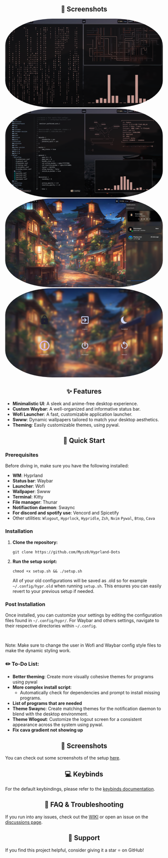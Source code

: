 <h2 align="center">📸 Screenshots</h2>
<p>
    <img src="https://raw.githubusercontent.com/Mysz0/screenshots/main/hyprdots/screenshot3.png" alt="Screenshot" style="border-radius: 30%">
    <img src="https://raw.githubusercontent.com/Mysz0/screenshots/main/hyprdots/screenshot4.png" alt="Screenshot" style="border-radius: 30%">
    <img src="https://raw.githubusercontent.com/Mysz0/screenshots/main/hyprdots/screenshot1.png" alt="Screenshot" style="border-radius: 30%">
    <img src="https://raw.githubusercontent.com/Mysz0/screenshots/main/hyprdots/screenshot2.png" alt="Screenshot" style="border-radius: 30%">
</p>

<h2 align="center">✨ Features</h2>

<ul>
    <li><strong>Minimalistic UI</strong>: A sleek and anime-free desktop experience.</li>
    <li><strong>Custom Waybar</strong>: A well-organized and informative status bar.</li>
    <li><strong>Wofi Launcher</strong>: A fast, customizable application launcher.</li>
    <li><strong>Swww</strong>: Dynamic wallpapers tailored to match your desktop aesthetics.</li>
    <li><strong>Theming</strong>: Easily customizable themes, using pywal.</li>
</ul>

<h2 align="center">🚀 Quick Start</h2>

<h3>Prerequisites</h3>
<p>
    Before diving in, make sure you have the following installed:
</p>
<ul>
    <li><strong>WM</strong>: Hyprland</li>
    <li><strong>Status bar</strong>: Waybar</li>
    <li><strong>Launcher</strong>: Wofi</li>
    <li><strong>Wallpaper</strong>: Swww</li>
    <li><strong>Terminal</strong>: Kitty</li>
    <li><strong>File manager</strong>: Thunar</li>
    <li><strong>Notifiaction daemon</strong>: Swaync</li>
    <li><strong>For discord and spotify use</strong>: Vencord and Spicetify
    <li>Other utilities: <code>Wlogout</code>, <code>Hyprlock</code>, <code>Hypridle</code>, <code>Zsh</code>, <code>Nvim</code> <code>Pywal</code>, <code>Btop</code>, <code>Cava</code></li>
</ul>

<h3>Installation</h3>
<ol>
    <li>
        <strong>Clone the repository:</strong>
        <pre><code>git clone https://github.com/Mysz0/Hyprland-Dots</code></pre>
    </li>
    <li>
        <strong>Run the setup script:</strong>
        <pre><code>chmod +x setup.sh && ./setup.sh</code></pre><p>All of your old configurations will be saved as .old so for example <code>~/.config/hypr.old</code> when running <code>setup.sh</code>. This ensures you can easily revert to your previous setup if needed.</p>
    </li>
</ol>

<h3>Post Installation</h3>
<p>Once installed, you can customize your settings by editing the configuration files found in <code>~/.config/hypr/</code>. For Waybar and others settings, navigate to their respective directories within <code>~/.config</code>.</p><br>
<p>Note: Make sure to change the user in Wofi and Waybar config style files to make the dynamic styling work.</p>

<h3>✏️ To-Do List:</h3>
<ul>
    <li><strong>Better theming</strong>: Create more visually cohesive themes for programs using pywal</li>
    <li><strong>More complex install script</strong>: 
        <ul>
            <li>Automatically check for dependencies and prompt to install missing programs.</li>
        </ul>
    </li>
    <li><strong>List of programs that are needed</strong>
    </li>
    <li><strong>Theme Swaync</strong>: Create matching themes for the notification daemon to blend with the desktop environment.</li>
    <li><strong>Theme Wlogout</strong>: Customize the logout screen for a consistent appearance across the system using pywal.</li>
    <li><strong>Fix cava gradient not showing up</strong></li>
</ul>

<h2 align="center">📸 Screenshots</h2>
<p>
  You can check out some screenshots of the setup <a href="https://github.com/Mysz0/Hyprland-Dots/wiki/Screenshots">here</a>.
</p>

<h2 align="center">💻 Keybinds</h2>
<p>For the default keybindings, please refer to the <a href="https://github.com/Mysz0/Hyprland-Dots/wiki/Keybinds">keybinds documentation</a>.</p>

<h2 align="center">📖 FAQ & Troubleshooting</h2>
<p>If you run into any issues, check out the <a href="https://github.com/Mysz0/Hyprland-Dots/wiki/">WIKI</a> or open an issue on the <a href="https://github.com/Mysz0/Hyprland-Dots/discussions">discussions page</a>.</p>

<h2 align="center">💖 Support</h2>
<p>If you find this project helpful, consider giving it a star ⭐ on GitHub</a>!</p>
